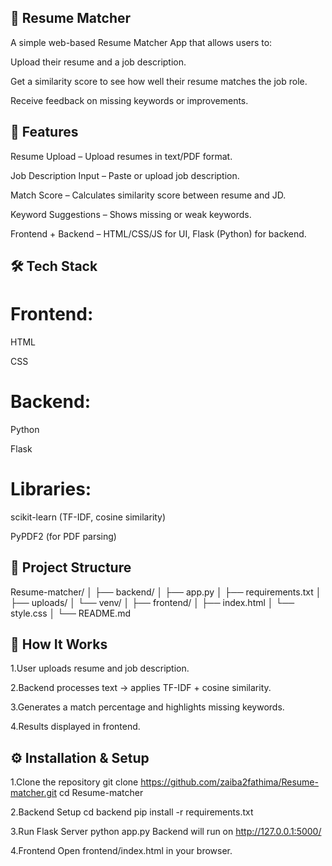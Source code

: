 ## 📄 Resume Matcher


A simple web-based Resume Matcher App that allows users to:

Upload their resume and a job description.

Get a similarity score to see how well their resume matches the job role.

Receive feedback on missing keywords or improvements.


## 📌 Features


Resume Upload – Upload resumes in text/PDF format.

Job Description Input – Paste or upload job description.

Match Score – Calculates similarity score between resume and JD.

Keyword Suggestions – Shows missing or weak keywords.

Frontend + Backend – HTML/CSS/JS for UI, Flask (Python) for backend.

## 🛠️ Tech Stack
     

# Frontend:

HTML

CSS

# Backend:

Python

Flask

# Libraries:

scikit-learn (TF-IDF, cosine similarity)

PyPDF2 (for PDF parsing)

## 📂 Project Structure

Resume-matcher/
│
├── backend/
│ ├── app.py
│ ├── requirements.txt
│ ├── uploads/
│ └── venv/
│
├── frontend/
│ ├── index.html
│ └── style.css
│
└── README.md


## 🚀 How It Works


1.User uploads resume and job description.

2.Backend processes text → applies TF-IDF + cosine similarity.

3.Generates a match percentage and highlights missing keywords.

4.Results displayed in frontend.

## ⚙️ Installation & Setup
 

1.Clone the repository
git clone https://github.com/zaiba2fathima/Resume-matcher.git
cd Resume-matcher

2.Backend Setup
cd backend
pip install -r requirements.txt

3.Run Flask Server
python app.py
Backend will run on http://127.0.0.1:5000/

4.Frontend
Open frontend/index.html in your browser.

